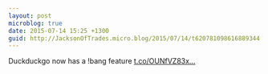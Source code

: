 ```yaml
---
layout: post
microblog: true
date: 2015-07-14 15:25 +1300
guid: http://JacksonOfTrades.micro.blog/2015/07/14/t620781098616889344.html
---
```

Duckduckgo now has a !bang feature [t.co/OUNfVZ83x...](http://t.co/OUNfVZ83xC)
